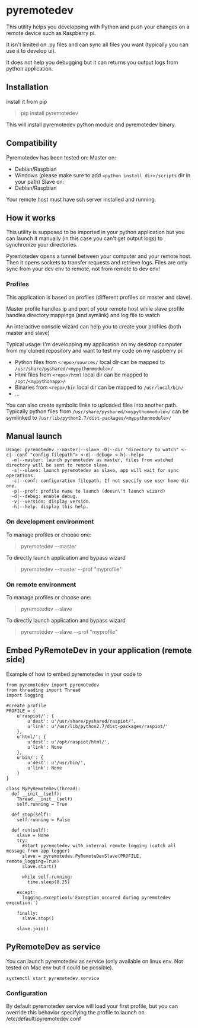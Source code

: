 # pyremotedev
This utility helps you developping with Python and push your changes on a remote device such as Raspberry pi.

It isn't limited on .py files and can sync all files you want (typically you can use it to develop ui).

It does not help you debugging but it can returns you output logs from python application.

## Installation
Install it from pip
> pip install pyremotedev

This will install pyremotedev python module and pyremotedev binary.

## Compatibility
Pyremotedev has been tested on:
Master on:
  *  Debian/Raspbian
  *  Windows (please make sure to add ```<python install dir>/scripts``` dir in your path)
Slave on:
  *  Debian/Raspbian

Your remote host must have ssh server installed and running.

## How it works
This utility is supposed to be imported in your python application but you can launch it manually (in this case you can't get output logs) to synchronize your directories.

Pyremotedev opens a tunnel between your computer and your remote host. Then it opens sockets to transfer requests and retrieve logs. Files are only sync from your dev env to remote, not from remote to dev env!

### Profiles
This application is based on profiles (different profiles on master and slave).

Master profile handles ip and port of your remote host while slave profile handles directory mappings (and symlink) and log file to watch

An interactive console wizard can help you to create your profiles (both master and slave)

Typical usage: I'm developping my application on my desktop computer from my cloned repository and want to test my code on my raspberry pi:
*  Python files from ```<repo>/sources/``` local dir can be mapped to ```/usr/share/pyshared/<mypythonmodule>/```
*  Html files from ```<repo>/html``` local dir can be mapped to ```/opt/<mypythonapp>/```
*  Binaries from ```<repo>/bin``` local dir can be mapped to ```/usr/local/bin/```
*  ...

You can also create symbolic links to uploaded files into another path. Typically python files from ```/usr/share/pyshared/<mypythonmodule>/``` can be symlinked to ```/usr/lib/python2.7/dist-packages/<mypythonmodule>/```

## Manual launch
```
Usage: pyremotedev --master|--slave -D|--dir "directory to watch" <-c|--conf "config filepath"> <-d|--debug> <-h|--help>
  -m|--master: launch pyremotedev as master, files from watched directory will be sent to remote slave.
  -s|--slave: launch pyremotedev as slave, app will wait for sync operations.
  -c|--conf: configuration filepath. If not specify use user home dir one.
  -p|--prof: profile name to launch (doesn\'t launch wizard)
  -d|--debug: enable debug.
  -v|--version: display version.
  -h|--help: display this help.
```

### On development environment
To manage profiles or choose one:
> pyremotedev --master

To directly launch application and bypass wizard
> pyremotedev --master --prof "myprofile"

### On remote environment
To manage profiles or choose one:
> pyremotedev --slave

To directly launch application and bypass wizard
> pyremotedev --slave --prof "myprofile"

## Embed PyRemoteDev in your application (remote side)
Example of how to embed pyremotedev in your code to 
```
from pyremotedev import pyremotedev
from threading import Thread
import logging

#create profile
PROFILE = {
    u'raspiot/': {
        u'dest': u'/usr/share/pyshared/raspiot/',
        u'link': u'/usr/lib/python2.7/dist-packages/raspiot/'
    },
    u'html/': {
        u'dest': u'/opt/raspiot/html/',
        u'link': None
    },
    u'bin/': {
        u'dest': u'/usr/bin/',
        u'link': None
    }
}

class MyPyRemoteDev(Thread):
  def __init__(self):
    Thread.__init__(self)
    self.running = True
    
  def stop(self):
    self.running = False
    
  def run(self):
    slave = None
    try:
      #start pyremotedev with internal remote logging (catch all message from app logger)
      slave = pyremotedev.PyRemoteDevSlave(PROFILE, remote_logging=True)
      slave.start()

      while self.running:
        time.sleep(0.25)

    except:
      logging.exception(u'Exception occured during pyremotedev execution:')

    finally:
      slave.stop()

    slave.join()
```

## PyRemoteDev as service
You can launch pyremotedev as service (only available on linux env. Not tested on Mac env but it could be possible).
```
systemctl start pyremotedev.service
```

### Configuration
By default pyremotedev service will load your first profile, but you can override this behavior specifying the profile to launch on /etc/default/pyremotedev.conf
